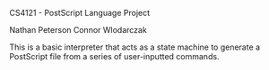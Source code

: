 CS4121 - PostScript Language Project

Nathan Peterson
Connor Wlodarczak

This is a basic interpreter that acts as a state machine to generate
a PostScript file from a series of user-inputted commands.